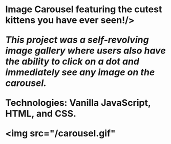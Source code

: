 <h1> Image Carousel featuring the cutest kittens you have ever seen!/>

<i>This project was a self-revolving image gallery where users also have the ability to click on a dot and immediately see any image on the carousel.</i>

<strong>Technologies:</strong> Vanilla JavaScript, HTML, and CSS.


<img src="/carousel.gif"
